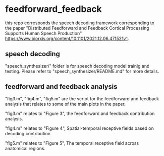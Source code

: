 # feedforward_feedback

this repo corresponds the speech decoding framework corresponding to the paper "Distributed Feedforward and Feedback Cortical Processing Supports Human Speech Production" https://www.biorxiv.org/content/10.1101/2021.12.06.471521v1.
## speech decoding 
"speech_synthesizer/" folder is for speech decoding model trainig and testing. Please refer to "speech_synthesizer/README.md" for more details.

## feedforward and feedback analysis
"fig3.m", "fig4.m", "fig5.m" are the script for the feedforward and feedback analysis that relates to some of the main plots in the paper.

"fig3.m" relates to "Figure 3", the feedforward and feedback contribution analysis.

"fig4.m" relates to "Figure 4", Spatial-temporal receptive fields based on decoding contribution.

"fig5.m" relates to "Figure 5", The temporal receptive field across anatomical regions.